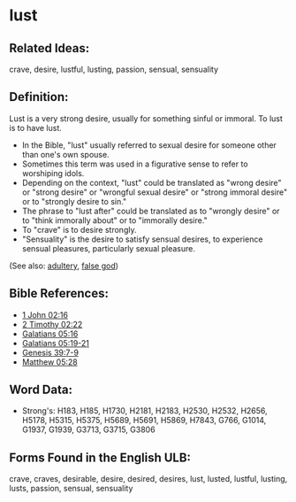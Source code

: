 # lust

## Related Ideas:

crave, desire, lustful, lusting, passion, sensual, sensuality

## Definition:

Lust is a very strong desire, usually for something sinful or immoral. To lust is to have lust.

* In the Bible, "lust" usually referred to sexual desire for someone other than one's own spouse.
* Sometimes this term was used in a figurative sense to refer to worshiping idols.
* Depending on the context, "lust" could be translated as "wrong desire" or "strong desire" or "wrongful sexual desire" or "strong immoral desire" or to "strongly desire to sin."
* The phrase to "lust after" could be translated as to "wrongly desire" or to "think immorally about" or to "immorally desire."
* To "crave" is to desire strongly.
* "Sensuality" is the desire to satisfy sensual desires, to experience sensual pleasures, particularly sexual pleasure.

(See also: [adultery](../kt/adultery.md), [false god](../kt/falsegod.md))

## Bible References:

* [1 John 02:16](rc://en/tn/help/1jn/02/16)
* [2 Timothy 02:22](rc://en/tn/help/2ti/02/22)
* [Galatians 05:16](rc://en/tn/help/gal/05/16)
* [Galatians 05:19-21](rc://en/tn/help/gal/05/19)
* [Genesis 39:7-9](rc://en/tn/help/gen/39/07)
* [Matthew 05:28](rc://en/tn/help/mat/05/28)

## Word Data:

* Strong's: H183, H185, H1730, H2181, H2183, H2530, H2532, H2656, H5178, H5315, H5375, H5689, H5691, H5869, H7843, G766, G1014, G1937, G1939, G3713, G3715, G3806

## Forms Found in the English ULB:

crave, craves, desirable, desire, desired, desires, lust, lusted, lustful, lusting, lusts, passion, sensual, sensuality
